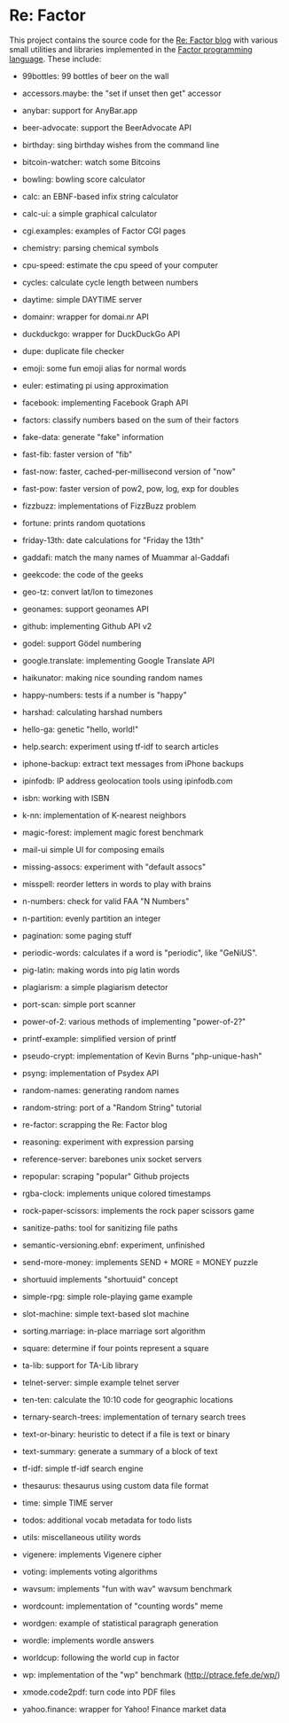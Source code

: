 # Re: Factor

This project contains the source code for the [Re: Factor
blog](https://re.factorcode.org) with various small utilities and
libraries implemented in the [Factor programming
language](https://factorcode.org).  These include:

* 99bottles: 99 bottles of beer on the wall

* accessors.maybe: the "set if unset then get" accessor

* anybar: support for AnyBar.app

* beer-advocate: support the BeerAdvocate API

* birthday: sing birthday wishes from the command line

* bitcoin-watcher: watch some Bitcoins

* bowling: bowling score calculator

* calc: an EBNF-based infix string calculator

* calc-ui: a simple graphical calculator

* cgi.examples: examples of Factor CGI pages

* chemistry: parsing chemical symbols

* cpu-speed: estimate the cpu speed of your computer

* cycles: calculate cycle length between numbers

* daytime: simple DAYTIME server

* domainr: wrapper for domai.nr API

* duckduckgo: wrapper for DuckDuckGo API

* dupe: duplicate file checker

* emoji: some fun emoji alias for normal words

* euler: estimating pi using approximation

* facebook: implementing Facebook Graph API

* factors: classify numbers based on the sum of their factors

* fake-data: generate "fake" information

* fast-fib: faster version of "fib"

* fast-now: faster, cached-per-millisecond version of "now"

* fast-pow: faster version of pow2, pow, log, exp for doubles

* fizzbuzz: implementations of FizzBuzz problem

* fortune: prints random quotations

* friday-13th: date calculations for "Friday the 13th"

* gaddafi: match the many names of Muammar al-Gaddafi

* geekcode: the code of the geeks

* geo-tz: convert lat/lon to timezones

* geonames: support geonames API

* github: implementing Github API v2

* godel: support Gödel numbering

* google.translate: implementing Google Translate API

* haikunator: making nice sounding random names

* happy-numbers: tests if a number is "happy"

* harshad: calculating harshad numbers

* hello-ga: genetic "hello, world!"

* help.search: experiment using tf-idf to search articles

* iphone-backup: extract text messages from iPhone backups

* ipinfodb: IP address geolocation tools using ipinfodb.com

* isbn: working with ISBN

* k-nn: implementation of K-nearest neighbors

* magic-forest: implement magic forest benchmark

* mail-ui simple UI for composing emails

* missing-assocs: experiment with "default assocs"

* misspell: reorder letters in words to play with brains

* n-numbers: check for valid FAA "N Numbers"

* n-partition: evenly partition an integer

* pagination: some paging stuff

* periodic-words: calculates if a word is "periodic", like "GeNiUS".

* pig-latin: making words into pig latin words

* plagiarism: a simple plagiarism detector

* port-scan: simple port scanner

* power-of-2: various methods of implementing "power-of-2?"

* printf-example: simplified version of printf

* pseudo-crypt: implementation of Kevin Burns "php-unique-hash"

* psyng: implementation of Psydex API

* random-names: generating random names

* random-string: port of a "Random String" tutorial

* re-factor: scrapping the Re: Factor blog

* reasoning: experiment with expression parsing

* reference-server: barebones unix socket servers

* repopular: scraping "popular" Github projects

* rgba-clock: implements unique colored timestamps

* rock-paper-scissors: implements the rock paper scissors game

* sanitize-paths: tool for sanitizing file paths

* semantic-versioning.ebnf: experiment, unfinished

* send-more-money: implements SEND + MORE = MONEY puzzle

* shortuuid implements "shortuuid" concept

* simple-rpg: simple role-playing game example

* slot-machine: simple text-based slot machine

* sorting.marriage: in-place marriage sort algorithm

* square: determine if four points represent a square

* ta-lib: support for TA-Lib library

* telnet-server: simple example telnet server

* ten-ten: calculate the 10:10 code for geographic locations

* ternary-search-trees: implementation of ternary search trees

* text-or-binary: heuristic to detect if a file is text or binary

* text-summary: generate a summary of a block of text

* tf-idf: simple tf-idf search engine

* thesaurus: thesaurus using custom data file format

* time: simple TIME server

* todos: additional vocab metadata for todo lists

* utils: miscellaneous utility words

* vigenere: implements Vigenere cipher

* voting: implements voting algorithms

* wavsum: implements "fun with wav" wavsum benchmark

* wordcount: implementation of "counting words" meme

* wordgen: example of statistical paragraph generation

* wordle: implements wordle answers

* worldcup: following the world cup in factor

* wp: implementation of the "wp" benchmark (http://ptrace.fefe.de/wp/)

* xmode.code2pdf: turn code into PDF files

* yahoo.finance: wrapper for Yahoo! Finance market data
